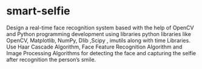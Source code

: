 # smart-selfie

Design a real-time face recognition system based with the help of OpenCV and Python programming development using libraries python libraries like OpenCV, Matplotlib, NumPy, Dlib ,Scipy , imutils along with time Libraries. Use Haar Cascade Algorithm, Face Feature Recognition Algorithm and Image Processing Algorithms for detecting the face and capturing the selfie after recognition the person’s smile. 
